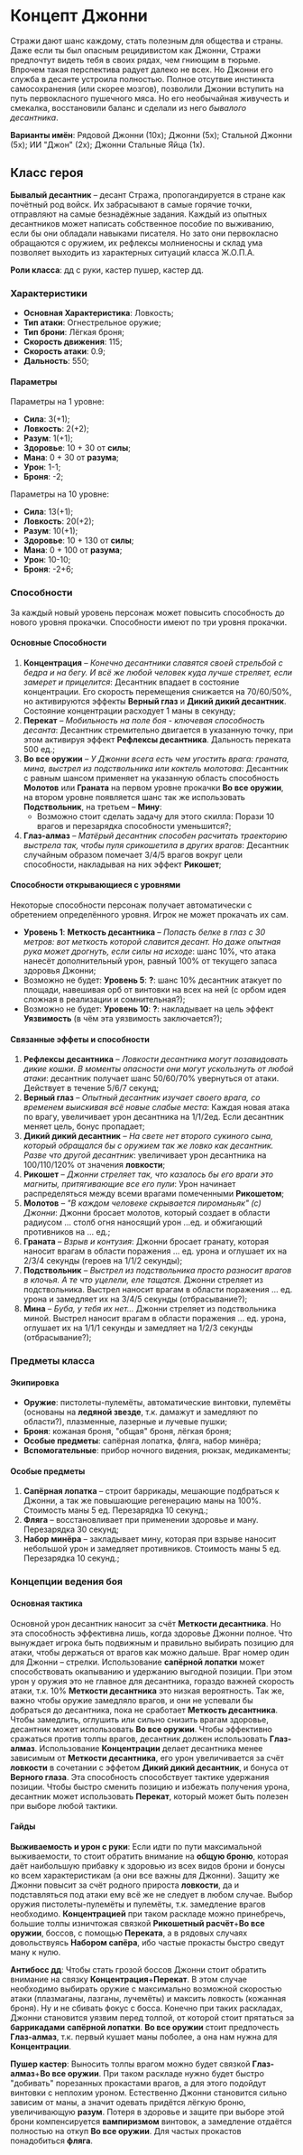 # Концепт Джонни
Стражи дают шанс каждому, стать полезным для общества и страны. Даже если ты был опасным рецидивистом как Джонни, Стражи предпочтут видеть тебя в своих рядах, чем гниющим в тюрьме. Впрочем такая перспектива радует далеко не всех. Но Джонни его служба в десанте устроила полностью. Полное отсутвие инстинкта самосохранения (или скорее мозгов), позволили Джонии вступить на путь первокласного пушечного мяса. Но его необычайная живучесть и смекалка, восстановили баланс и сделали из него *бывалого десантника*.

**Варианты имён**: Рядовой Джонни (10x); Джонни (5x); Стальной Джонни (5x); ИИ "Джон" (2x); Джонни Стальные Яйца (1х).

## Класс героя
**Бывалый десантник** &ndash; десант Стража, пропогандируется в стране как почётный род войск. Их забрасывают в самые горячие точки, отправляют на самые безнадёжные задания. Каждый из опытных десантников может написать собственное пособие по выживанию, если бы они обладали навыками писателя. Но зато они первокласно обращаются с оружием, их рефлексы молниеносны и склад ума позволяет выходить из характерных ситуаций класса Ж.О.П.А.

**Роли класса**: дд с руки, кастер пушер, кастер дд.

### Характеристики
   * **Основная Характеристика**: Ловкость;
   * **Тип атаки**: Огнестрельное оружие;
   * **Тип брони**: Лёгкая броня;
   * **Скорость движения**: 115;
   * **Скорость атаки**: 0.9;
   * **Дальность**: 550;

#### Параметры

Параметры на 1 уровне:

   * **Сила**: 3(+1);
   * **Ловкость**: 2(+2);
   * **Разум**: 1(+1);
   * **Здоровье**: 10 + 30 от **силы**;
   * **Мана**: 0 + 30 от **разума**;
   * **Урон**: 1-1;
   * **Броня**: -2;

Параметры на 10 уровне:

   * **Сила**: 13(+1);
   * **Ловкость**: 20(+2);
   * **Разум**: 10(+1);
   * **Здоровье**: 10 + 130 от **силы**;
   * **Мана**: 0 + 100 от **разума**;
   * **Урон**: 10-10;
   * **Броня**: -2+6;

### Способности
За каждый новый уровень персонаж может повысить способность до нового уровня прокачки. Способности имеют по три уровня прокачки.

#### Основные Способности
   1. **Концентрация** &ndash; *Конечно десантники славятся своей стрельбой с бедра и на бегу. И всё же любой человек куда лучше стреляет, если замерет и прицелится*: Десантник впадает в состояние концентрации. Его скорость перемещения снижается на 70/60/50%, но активируются эффекты **Верный глаз** и **Дикий дикий десантник**. Состояние концентрации расходует 1 маны в секунду;
   2. **Перекат** &ndash; *Мобильность на поле боя - ключевая способность десанта*: Десантник стремительно двигается в указанную точку, при этом активируя эффект **Рефлексы десантника**. Дальность переката 500 ед.;
   3. **Во все оружии** &ndash; *У Джонни всега есть чем угостить врага: граната, мина, выстрел из подствольника или коктель молотова*: Десантник с равным шансом применяет на указанную область способность **Молотов** или **Граната** на первом уровне прокачки **Во все оружии**, на втором уровне появляется шанс так же использовать **Подствольник**, на третьем &ndash; **Мину**:
      * Возможно стоит сделать задачу для этого скилла: Порази 10 врагов и перезарядка способности уменьшится?;
   4. **Глаз-алмаз** &ndash; *Матёрый десантник способен расчитать траекторию выстрела так, чтобы пуля срикошетила в других врагов*: Десантник случайным образом помечает 3/4/5 врагов вокруг цели способности, накладывая на них эффект **Рикошет**;

#### Способности открывающиеся с уровнями
Некоторые способности персонаж получает автоматически с обретением определённого уровня. Игрок не может прокачать их сам.

   * **Уровень 1**: **Меткость десантника** &ndash; *Попасть белке в глаз с 30 метров: вот меткость которой славится десант. Но даже опытная рука может дрогнуть, если силы на исходе*: шанс 10%, что атака нанесёт дополнительный урон, равный 100% от текущего запаса здоровья Джонни;
   * Возможно не будет: **Уровень 5**: **?**: шанс 10% десантник атакует по площади, навешивая орб от винтовки на всех на ней (с орбом идея сложная в реализации и сомнительная?);
   * Возможно не будет: **Уровень 10**: **?**: накладывает на цель эффект **Уязвимость** (в чём эта уязвимость заключается?);

#### Связанные эффеты и способности

   1. **Рефлексы десантника** &ndash; *Ловкости десантника могут позавидовать дикие кошки. В моменты опасности они могут ускользнуть от любой атаки*: десантник получает шанс 50/60/70% увернуться от атаки. Действует в течение 5/6/7 секунд;
   2. **Верный глаз** &ndash; *Опытный десантник изучает своего врага, со временем выискивая всё новые слабые места*: Каждая новая атака по врагу, увеличивает урон десантника на 1/1/2ед. Если десантник меняет цель, бонус пропадает;
   3. **Дикий дикий десантник** &ndash; *На свете нет второго сукиного сына, который обращался бы с оружием так же ловко как десантник. Разве что другой десантник*: увеличивает урон десантника на 100/110/120% от значения **ловкости**;
   4. **Рикошет** &ndash; *Джонни стреляет так, что казалось бы его враги это магниты, притягивающие все его пули*: Урон начинает распределяться между всеми врагами помеченными **Рикошетом**;
   5. **Молотов** &ndash; *"В каждом человеке скрывается пироманьяк" (с) Джонни*: Джонни бросает молотов, который создает в области радиусом ... столб огня наносящий урон ...ед. и обжигающий противников на ... ед.;
   6. **Граната** &ndash; *Взрыв и контузия*: Джонни бросает гранату, которая наносит врагам в области поражения ... ед. урона и оглушает их на 2/3/4 секунды (героев на 1/1/2 секунды);
   7. **Подствольник** &ndash; *Выстрел из подствольника просто разносит врагов в клочья. А те что уцелели, еле тащатся.* Джонни стреляет из подствольника. Выстрел наносит врагам в области поражения ... ед. урона и замедляет их на 3/4/5 секунды (отбрасывание?);
   8. **Мина** &ndash; *Буба, у тебя их нет...* Джонни стреляет из подствольника миной. Выстрел наносит врагам в области поражения ... ед. урона, оглушает их на 1/1/1 секунды и замедляет на 1/2/3 секунды (отбрасывание?);

### Предметы класса

#### Экипировка
   * **Оружие**: пистолеты-пулемёты, автоматические винтовки, пулемёты (основаны на **ледяной звезде**, т.к. дамажут и замедляют по области?), плазменные, лазерные и лучевые пушки;
   * **Броня**: кожаная броня, "общая" броня, лёгкая броня;
   * **Особые предметы**: сапёрная лопатка, фляга, набор минёра;
   * **Вспомогательные**: прибор ночного видения, рюкзак, медикаменты;

#### Особые предметы
   1. **Сапёрная лопатка** &ndash; строит баррикады, мешающие подбраться к Джонни, а так же повышающие регенерацию маны на 100%. Стоимость маны 5 ед. Перезарядка 10 секунд.;
   2. **Фляга** &ndash; восcтановливает при применении здоровье и ману. Перезарядка 30 секунд;
   3. **Набор минёра** &ndash; закладывает мину, которая при взрыве наносит небольшой урон и замедляет противников. Стоимость маны 5 ед. Перезарядка 10 секунд.;

### Концепции ведения боя

#### Основная тактика
Основной урон десантник наносит за счёт **Меткости десантника**. Но эта способность эффективна лишь, когда здоровье Джонни полное. Что вынуждает игрока быть подвижным и правильно выбирать позицию для атаки, чтобы держаться от врагов как можно дальше. Враг номер один для Джонни &ndash; стрелки. Использование **сапёрной лопатки** может способствовать окапыванию и удержанию выгодной позиции. 
При этом урон у оружия это не главное для десантника, гораздо важней скорость атаки, т.к. 10% **Меткости десантника** это низкая вероятность. Так же, важно чтобы оружие замедляло врагов, и они не успевали бы добраться до десантника, пока не сработает **Меткость десантника**. Чтобы замедлить, оглушить или сильно снизить врагам здоровье, десантник может использовать **Во все оружии**. Чтобы эффективно сражаться против толпы врагов, десантник должен использовать **Глаз-алмаз**. Использование **Концентрации** делает десантника менее зависимым от **Меткости десантника**, его урон увеличивается за счёт **ловкости** в сочетании с эффетом **Дикий дикий десантник**, и бонуса от **Верного глаза**. Эта способность способствует тактике удержания позиции. Чтобы быстро сменить позицию и избежать получения урона, десантник может использовать **Перекат**, который может быть полезен при выборе любой тактики.

#### Гайды
**Выживаемость и урон с руки**: Если идти по пути максимальной выживаемости, то стоит обратить внимание на **общую броню**, которая даёт наибольшую прибавку к здоровью из всех видов брони и бонусы ко всем характеристикам (а они все важны для Джонни). Защиту же Джонни повысит за счёт родного прироста **ловкости**, да и подставляться под атаки ему всё же не следует в любом случае. Выбор оружия пистолеты-пулемёты и пулемёты, т.к. замедление врагов необходимо. **Концентрацией** при таком раскладе можно принебречь, большие толпы изничтожая связкой **Рикошетный расчёт**+**Во все оружии**, боссов, с помощью **Переката**, а в рядовых случаях довольствуясь **Набором сапёра**, ибо частые прокасты быстро сведут ману к нулю.

**Антибосс дд**: Чтобы стать грозой боссов Джонни стоит обратить внимание на связку **Концентрация**+**Перекат**. В этом случае необходимо выбирать оружие с максимально возможной скоростью атаки (плазмаганы, лазганы, лучемёты) и максить ловкость (кожанная броня). Ну и не сбивать фокус с босса. Конечно при таких раскладах, Джонни становится уязвим перед толпой, от которой стоит прятаться за **баррикадами** **сапёрной лопатки**. **Во все оружии** стоит предпочесть **Глаз-алмаз**, т.к. первый кушает маны поболее, а она нам нужна для **Концентрации**.

**Пушер кастер**: Выносить толпы врагом можно будет связкой **Глаз-алмаз**+**Во все оружии**. При таком раскладе нужно будет быстро "добивать" порезанных прокастами врагов, а для этого подойдут винтовки с неплохим уроном. Естественно Джонни становится  сильно зависим от маны, а значит одевать придётся лёгкую броню, увеличивающую **разум**. Потеря в здоровье и защите при выборе этой брони компенсируется **вампиризмом** винтовок, а замедление отдаётся полностью на откуп **Во все оружии**. Для частых прокастов понадобиться **фляга**.

